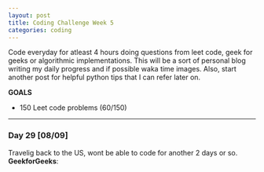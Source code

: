 ```yaml
---
layout: post
title: Coding Challenge Week 5
categories: coding
---
```


Code everyday for atleast 4 hours doing questions from leet code, geek for geeks or algorithmic implementations. This will be a sort of personal blog writing my daily progress and if possible waka time images. Also, start another post for helpful python tips that I can refer later on.

**GOALS**
* 150 Leet code problems (60/150) 



---
### **Day 29** [08/09]

Travelig back to the US, wont be able to code for another 2 days or so.
**GeekforGeeks**:

